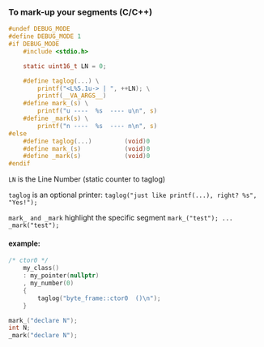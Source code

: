 ### To mark-up your segments (C/C++)

```h
#undef DEBUG_MODE
#define DEBUG_MODE 1
#if DEBUG_MODE
    #include <stdio.h>

    static uint16_t LN = 0;

    #define taglog(...) \
        printf("<L%5.1u-> | ", ++LN); \
        printf(__VA_ARGS__)
    #define mark_(s) \
        printf("u ----  %s  ---- u\n", s)
    #define _mark(s) \
        printf("n ----  %s  ---- n\n", s)
#else
    #define taglog(...)         (void)0
    #define mark_(s)            (void)0
    #define _mark(s)            (void)0
#endif
```

`LN` is the Line Number (static counter to taglog)

`taglog` is an optional printer: `taglog("just like printf(...), right? %s", "Yes!");`

`mark_ and _mark` highlight the specific segment `mark_("test"); ... _mark("test");`

#### example:

```h
/* ctor0 */
    my_class()
    : my_pointer(nullptr)
    , my_number(0)
    {   
        taglog("byte_frame::ctor0  ()\n");
    }
```

```h
mark_("declare N");
int N;
_mark("declare N");
```
